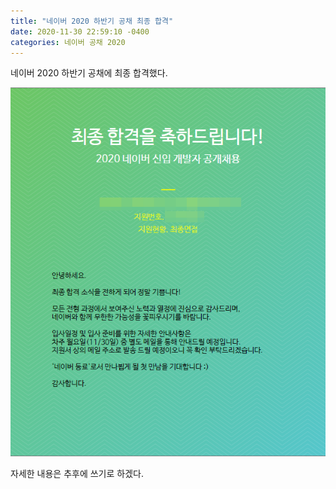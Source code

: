 ```yaml
---
title: "네이버 2020 하반기 공채 최종 합격"
date: 2020-11-30 22:59:10 -0400
categories: 네이버 공채 2020
---
```

네이버 2020 하반기 공채에 최종 합격했다.

![naver_acceptance](../_contents/2020-11-30-naver-acceptance/1.png)

자세한 내용은 추후에 쓰기로 하겠다.